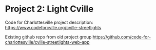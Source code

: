 # Project 2: Light Cville

Code for Charlottesville project description:
https://www.codeforcville.org/cville-streetlights

Existing github repo from old project group
https://github.com/code-for-charlottesville/cville-streetlights-web-app

